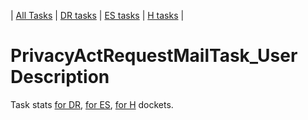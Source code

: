| [All Tasks](../alltasks.md) | [DR tasks](../docs-DR/tasklist.md) | [ES tasks](../docs-ES/tasklist.md) | [H tasks](../docs-H/tasklist.md) |
# PrivacyActRequestMailTask_User Description

Task stats [for DR](../docs-DR/PrivacyActRequestMailTask_User.md), [for ES](../docs-ES/PrivacyActRequestMailTask_User.md), [for H](../docs-H/PrivacyActRequestMailTask_User.md) dockets.

